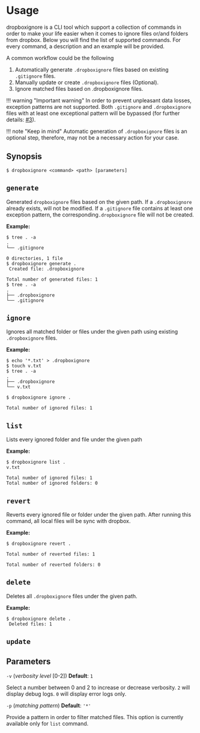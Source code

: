 # Usage

dropboxignore is a CLI tool which support a collection of commands in order to make your life easier when it comes to ignore files or/and folders from dropbox. Below you will find the list of supported commands. For every command, a description and an example will be provided.

A common workflow could be the following

 1. Automatically generate `.dropboxignore` files based on existing `.gitignore` files.
 2. Manually update or create `.dropboxignore` files (Optional).
 3. Ignore matched files based on .dropboxignore files.

!!! warning "Important warning"
    In order to prevent unpleasant data losses, exception patterns are not supported. Both `.gitignore` and `.dropboxignore` files with at least one exceptional pattern will be bypassed (for further details: [#3](https://github.com/sp1thas/dropboxignore/issues/3)).

!!! note "Keep in mind"
    Automatic generation of `.dropboxignore` files is an optional step, therefore, may not be a necessary action for your case.


## Synopsis

```shell
$ dropboxignore <command> <path> [parameters]
```

## `generate`

Generated `dropboxignore` files based on the given path. If a `.dropboxignore` already exists, will not be modified. If a `.gitignore` file contains at least one exception pattern, the corresponding`.dropboxignore` file will not be created.

**Example:**

```shell
$ tree . -a
.
└── .gitignore

0 directories, 1 file
$ dropboxignore generate .
 Created file: .dropboxignore 

Total number of generated files: 1 
$ tree . -a
.
├── .dropboxignore
└── .gitignore
```

## `ignore`

Ignores all matched folder or files under the given path using existing `.dropboxignore` files.

**Example:**

```shell
$ echo '*.txt' > .dropboxignore 
$ touch v.txt
$ tree . -a
.
├── .dropboxignore
└── v.txt

$ dropboxignore ignore .

Total number of ignored files: 1 

```

## `list`

Lists every ignored folder and file under the given path

**Example:**

```shell
$ dropboxignore list .  
v.txt

Total number of ignored files: 1
Total number of ignored folders: 0 
```

## `revert`

Reverts every ignored file or folder under the given path. After running this command, all local files will be sync with dropbox.

**Example:**

```shell
$ dropboxignore revert .

Total number of reverted files: 1 

Total number of reverted folders: 0
```

## `delete`

Deletes all `.dropboxignore` files under the given path.

**Example:**

```shell
$ dropboxignore delete .
 Deleted files: 1
```

## `update`

## Parameters

`-v` (_verbosity level_ [0-2]) **Default**: `1`

Select a number between 0 and 2 to increase or decrease verbosity. `2` will display debug logs. `0` will display error logs only.

`-p` (_matching pattern_) **Default**: `'*'`

Provide a pattern in order to filter matched files. This option is currently available only for `list` command.
